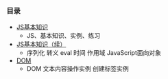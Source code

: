### 目录 ###
- [JS基本知识](https://github.com/liuxingrichu/python_lesson_notes/blob/master/JS/day001.md)
	- JS、基本知识、实例、练习
- [JS基本知识（续）](https://github.com/liuxingrichu/python_lesson_notes/blob/master/JS/day002.md)
	- 序列化 转义 eval 时间 作用域 JavaScript面向对象
- [DOM](https://github.com/liuxingrichu/python_lesson_notes/blob/master/JS/day003.md)
	- DOM 文本内容操作实例 创建标签实例

